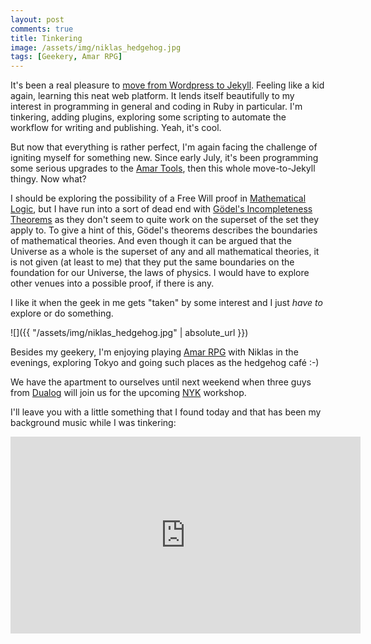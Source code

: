```yaml
---
layout: post
comments: true
title: Tinkering
image: /assets/img/niklas_hedgehog.jpg
tags: [Geekery, Amar RPG]
---
```

It's been a real pleasure to [move from Wordpress to Jekyll](https://isene.org/2018/08/Welcome.html). Feeling like a kid again, learning this neat web platform. It lends itself beautifully to my interest in programming in general and coding in Ruby in particular. I'm tinkering, adding plugins, exploring some scripting to automate the workflow for writing and publishing. Yeah, it's cool.

But now that everything is rather perfect, I'm again facing the challenge of igniting myself for something new. Since early July, it's been programming some serious upgrades to the [Amar Tools](https://isene.org/2018/08/Amar-Tools.html), then this whole move-to-Jekyll thingy. Now what?

I should be exploring the possibility of a Free Will proof in [Mathematical Logic](https://en.wikipedia.org/wiki/Mathematical_logic), but I have run into a sort of dead end with [Gödel's Incompleteness Theorems](https://en.wikipedia.org/wiki/G%C3%B6del%27s_incompleteness_theorems) as they don't seem to quite work on the superset of the set they apply to. To give a hint of this, Gödel's theorems describes the boundaries of mathematical theories. And even though it can be argued that the Universe as a whole is the superset of any and all mathematical theories, it is not given (at least to me) that they put the same boundaries on the foundation for our Universe, the laws of physics. I would have to explore other venues into a possible proof, if there is any.

I like it when the geek in me gets "taken" by some interest and I just *have to* explore or do something.

![]({{ "/assets/img/niklas_hedgehog.jpg" | absolute_url }})

Besides my geekery, I'm enjoying playing [Amar RPG](http://d6gaming.org/) with Niklas in the evenings, exploring Tokyo and going such places as the hedgehog café :-)

We have the apartment to ourselves until next weekend when three guys from [Dualog](http://dualog.com) will join us for the upcoming [NYK](https://www.nyk.com/ENGLISH/) workshop.

I'll leave you with a little something that I found today and that has been my background music while I was tinkering:

<center><iframe width="560" height="315" src="https://www.youtube.com/embed/SF_Zi605hx8" frameborder="0" allow="autoplay; encrypted-media" allowfullscreen></iframe></center>
